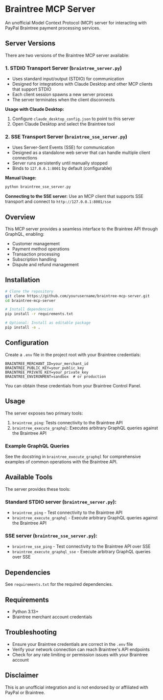 # Braintree MCP Server

An unofficial Model Context Protocol (MCP) server for interacting with PayPal Braintree payment processing services.

## Server Versions

There are two versions of the Braintree MCP server available:

### 1. STDIO Transport Server (`braintree_server.py`)

- Uses standard input/output (STDIO) for communication
- Designed for integrations with Claude Desktop and other MCP clients that support STDIO
- Each client session spawns a new server process
- The server terminates when the client disconnects

**Usage with Claude Desktop:**
1. Configure `claude_desktop_config.json` to point to this server
2. Open Claude Desktop and select the Braintree tool

### 2. SSE Transport Server (`braintree_sse_server.py`)

- Uses Server-Sent Events (SSE) for communication
- Designed as a standalone web server that can handle multiple client connections
- Server runs persistently until manually stopped
- Binds to `127.0.0.1:8001` by default (configurable)

**Manual Usage:**
```bash
python braintree_sse_server.py
```

**Connecting to the SSE server:**
Use an MCP client that supports SSE transport and connect to `http://127.0.0.1:8001/sse`

## Overview

This MCP server provides a seamless interface to the Braintree API through GraphQL, enabling:

- Customer management
- Payment method operations
- Transaction processing
- Subscription handling
- Dispute and refund management

## Installation

```bash
# Clone the repository
git clone https://github.com/yourusername/braintree-mcp-server.git
cd braintree-mcp-server

# Install dependencies
pip install -r requirements.txt

# Optional: Install as editable package
pip install -e .
```

## Configuration

Create a `.env` file in the project root with your Braintree credentials:

```
BRAINTREE_MERCHANT_ID=your_merchant_id
BRAINTREE_PUBLIC_KEY=your_public_key
BRAINTREE_PRIVATE_KEY=your_private_key
BRAINTREE_ENVIRONMENT=sandbox  # or production
```

You can obtain these credentials from your Braintree Control Panel.

## Usage

The server exposes two primary tools:

1. `braintree_ping`: Tests connectivity to the Braintree API
2. `braintree_execute_graphql`: Executes arbitrary GraphQL queries against the Braintree API

### Example GraphQL Queries

See the docstring in `braintree_execute_graphql` for comprehensive examples of common operations with the Braintree API.

## Available Tools

The server provides these tools:

### Standard STDIO server (`braintree_server.py`):
- `braintree_ping` - Test connectivity to the Braintree API
- `braintree_execute_graphql` - Execute arbitrary GraphQL queries against the Braintree API

### SSE server (`braintree_sse_server.py`):
- `braintree_sse_ping` - Test connectivity to the Braintree API over SSE
- `braintree_execute_graphql_sse` - Execute arbitrary GraphQL queries over SSE

## Dependencies

See `requirements.txt` for the required dependencies.

## Requirements

- Python 3.13+
- Braintree merchant account credentials

## Troubleshooting

- Ensure your Braintree credentials are correct in the `.env` file
- Verify your network connection can reach Braintree's API endpoints
- Check for any rate limiting or permission issues with your Braintree account

## Disclaimer

This is an unofficial integration and is not endorsed by or affiliated with PayPal or Braintree.